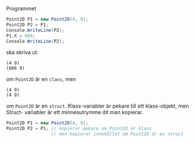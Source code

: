 Programmet 

```csharp
Point2D P1 = new Point2D(4, 9);
Point2D P2 = P1;
Console.WriteLine(P2);
P1.X = 666;
Console.WriteLine(P2);
```

ska skriva ut:

```
(4 9)
(666 9)
```

om `Point2D` är en `class`, men 

```
(4 9)
(4 9)
```

om `Point2D` är en `struct`. Klass-variabler är pekare till ett klass-objekt, men Struct-
variabler är ett minnesutrymme dit man kopierar.

```csharp
Point2D P1 = new Point2D(4, 9);
Point2D P2 = P1; // kopierar pekare om Point2D är klass
                 // men kopierar innehållet om Point2D är en struct
```